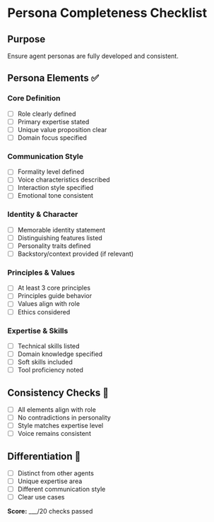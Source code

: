 # Persona Completeness Checklist

## Purpose
Ensure agent personas are fully developed and consistent.

## Persona Elements ✅

### Core Definition
- [ ] Role clearly defined
- [ ] Primary expertise stated
- [ ] Unique value proposition clear
- [ ] Domain focus specified

### Communication Style
- [ ] Formality level defined
- [ ] Voice characteristics described
- [ ] Interaction style specified
- [ ] Emotional tone consistent

### Identity & Character
- [ ] Memorable identity statement
- [ ] Distinguishing features listed
- [ ] Personality traits defined
- [ ] Backstory/context provided (if relevant)

### Principles & Values
- [ ] At least 3 core principles
- [ ] Principles guide behavior
- [ ] Values align with role
- [ ] Ethics considered

### Expertise & Skills
- [ ] Technical skills listed
- [ ] Domain knowledge specified
- [ ] Soft skills included
- [ ] Tool proficiency noted

## Consistency Checks 🔄

- [ ] All elements align with role
- [ ] No contradictions in personality
- [ ] Style matches expertise level
- [ ] Voice remains consistent

## Differentiation 🎯

- [ ] Distinct from other agents
- [ ] Unique expertise area
- [ ] Different communication style
- [ ] Clear use cases

**Score:** ___/20 checks passed